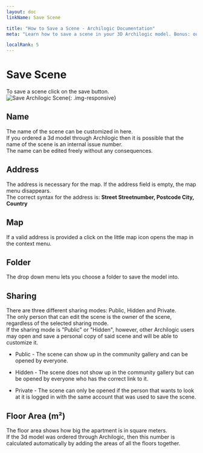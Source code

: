 ```yaml
---
layout: doc
linkName: Save Scene

title: "How to Save a Scene - Archilogic Documentation"
meta: "Learn how to save a scene in your 3D Archilogic model. Bonus: our 3D models can be visited in virtual reality!"

localRank: 5
---
```


# Save Scene  
To save a scene click on the save button.  
![Save Archilogic Scene]({{site.path}}/assets/images/Basic-Save-Scene.jpg){: .img-responsive}

## Name  
The name of the scene can be customized in here.  
If you ordered a 3d model through Archilogic then it is possible that the name of the scene is an internal issue number.  
The name can be edited freely without any consequences.  

## Address  
The address is necessary for the map. If the address field is empty, the map menu disappears.  
The correct syntax for the address is: **Street Streetnumber, Postcode City, Country**  

## Map
If a valid address is provided a click on the little map icon opens the map in the context menu.

## Folder
The drop down menu lets you choose a folder to save the model into.

## Sharing  
There are three different sharing modes: Public, Hidden and Private.  
The only person that can edit the scene is the owner of the scene, regardless of the selected sharing mode.  
If the sharing mode is "Public" or "Hidden", however, other Archilogic users may open and save a personal copy of said scene and will be able to customize it.

* Public - The scene can show up in the community gallery and can be opened by everyone.

* Hidden - The scene does not show up in the community gallery but can be opened by everyone who has the correct link to it.

* Private - The scene can only be opened if the person that wants to look at it is logged in with the same account that was used to save the scene.

## Floor Area (m²)  
The floor area shows how big the apartment is in square meters.  
If the 3d model was ordered through Archilogic, then this number is calculated automatically by adding the areas of all the floors together.

